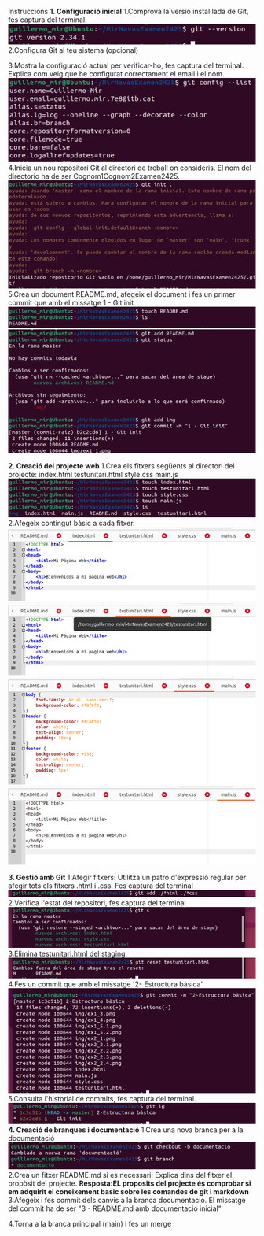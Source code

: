 Instruccions
**1. Configuració inicial**
1.Comprova la versió instal·lada de Git, fes captura del terminal.
![ex1](./img/ex1_1.png)
2.Configura Git al teu sistema (opcional)

3.Mostra la configuració actual per verificar-ho, fes captura del terminal. Explica com veig que he configurat correctament el email i el nom.
![ex1](./img/ex1_3.png)
4.Inicia un nou repositori Git al directori de treball on consideris. El nom del directorio ha de ser Cognom1Cognom2Examen2425.
![ex1](./img/ex1_4.png)
5.Crea un document README.md, afegeix el document i fes un primer commit que amb el missatge 1 - Git init
![ex1](./img/ex1_5.1.png)
![ex1](./img/ex1_5.2.png)

**2. Creació del projecte web**
1.Crea els fitxers següents al directori del projecte:
	index.html
	testunitari.html
	style.css
	main.js
	![ex2](./img/ex2_1.png)
2.Afegeix contingut bàsic a cada fitxer.
![ex2](./img/ex2_2.1.png)
![ex2](./img/ex2_2.2.png)
![ex2](./img/ex2_2.3.png)
![ex2](./img/ex2_2.4.png)

**3. Gestió amb Git**
1.Afegir fitxers:
Utilitza un patró d'expressió regular per afegir tots els fitxers .html i .css. Fes captura del terminal
![ex3](./img/ex3_1.png)
2.Verifica l'estat del repositori, fes captura del terminal
![ex3](./img/ex3_2.png)
3.Elimina testunitari.html del staging
![ex3](./img/ex3_3.png)
4.Fes un commit que amb el missatge '2- Estructura bàsica'
![ex3](./img/ex3_4.png)
5.Consulta l'historial de commits, fes captura del terminal.
![ex3](./img/ex3_5.png)
**4. Creació de branques i documentació**
1.Crea una nova branca per a la documentació
![ex4](./img/ex4_1.png)
2.Crea un fitxer README.md si es necessari:
Explica dins del fitxer el propòsit del projecte.
 **Resposta:EL proposits del projecte és comprobar si em adquirit el coneixement basic sobre les comandes de git i markdown**
3.Afegeix i fes commit dels canvis a la branca documentacio. El missatge del commit ha de ser "3 - README.md amb documentació inicial"

4.Torna a la branca principal (main) i fes un merge
